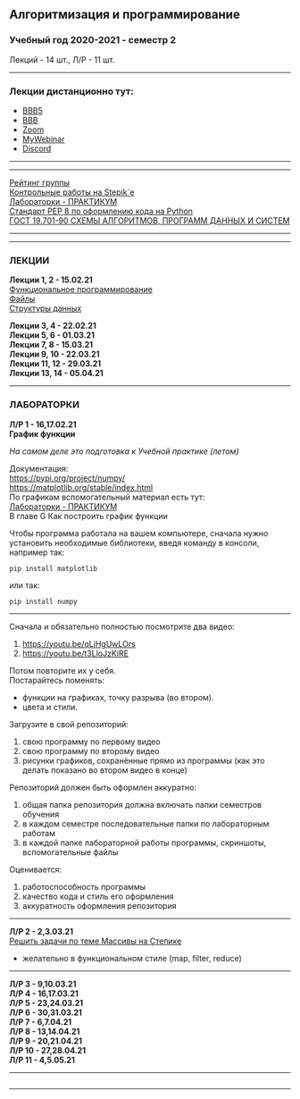 ## Алгоритмизация и программирование
### Учебный год 2020-2021 - семестр 2  
Лекций - 14 шт., Л/Р - 11 шт.  
  
--- 

### Лекции дистанционно тут:  
* [BBB5](https://bbb5.psaa.ru/b/and-jxn-mr6)  
* [BBB](https://bbb.psaa.ru/b/and-jca-drk)  
* [Zoom](https://us04web.zoom.us/j/6931731236?pwd=T1lNamFoMjJtMHlSbWVKZHF2d3Qwdz09)  
* [MyWebinar](https://go.mywebinar.com/npkg-qmfz-cgsl-cdtw)  
* [Discord](https://discord.gg/ZK4kgdn)  

---  
---  

[Рейтинг группы](https://docs.google.com/spreadsheets/d/1pUwkI5phMmji5xnegulpbJtcoNUg2s9QWh5CFuRQ3YE/edit#gid=126542365)  
[Контрольные работы на Stepik`е](https://stepik.org/64867/)  
[Лабораторки - ПРАКТИКУМ](https://pcoding.ru/pdf/PythonJunior.pdf)  
[Стандарт PEP 8 по оформлению кода на Python](https://pythonworld.ru/osnovy/pep-8-rukovodstvo-po-napisaniyu-koda-na-python.html)  
[ГОСТ 19.701-90 СХЕМЫ АЛГОРИТМОВ, ПРОГРАММ ДАННЫХ И СИСТЕМ](https://pcoding.ru/gost/GOST_19.701-90_%D0%90%D0%BB%D0%B3%D0%BE%D1%80%D0%B8%D1%82%D0%BC%D1%8B.pdf)  

---  
---  

### ЛЕКЦИИ  

**Лекции 1, 2 - 15.02.21**  
[Функциональное программирование](https://github.com/permCoding/algopro20/tree/master/part2/01-func-coding/)  
[Файлы](https://github.com/permCoding/algopro20/tree/master/part2/02-files/)  
[Структуры данных](https://github.com/permCoding/algopro20/tree/master/part2/03-data-structure/)  

**Лекции 3, 4 - 22.02.21**  
**Лекции 5, 6 - 01.03.21**  
**Лекции 7, 8 - 15.03.21**  
**Лекции 9, 10 - 22.03.21**  
**Лекции 11, 12 - 29.03.21**  
**Лекции 13, 14 - 05.04.21**  

---  

### ЛАБОРАТОРКИ  

**Л/Р 1 - 16,17.02.21**  
**График функции**  

*На самом деле это подготовка к Учебной практике (летом)*  

Документация:  
https://pypi.org/project/numpy/  
https://matplotlib.org/stable/index.html  
По графикам вспомогательный материал есть тут:  
[Лабораторки - ПРАКТИКУМ](https://pcoding.ru/pdf/PythonJunior.pdf)  
В главе G Как построить график функции  

Чтобы программа работала на вашем компьютере, сначала нужно установить необходимые библиотеки, введя команду в
консоли, например так:  
```
pip install matplotlib
```
или так:  
```
pip install numpy
```

---  

Сначала и обязательно полностью посмотрите два видео:  
1) https://youtu.be/qLjHgUwLOrs  
2) https://youtu.be/t3LloJzKiRE  

Потом повторите их у себя.  
Постарайтесь поменять:  
- функции на графиках, точку разрыва (во втором).  
- цвета и стили.

Загрузите в свой репозиторий:  
1) свою программу по первому видео  
2) свою программу по второму видео  
3) рисунки графиков, сохранённые прямо из программы (как это делать показано во втором видео в конце)  

Репозиторий должен быть оформлен аккуратно:  
1) общая папка репозитория должна включать папки семестров обучения  
2) в каждом семестре последовательные папки по лабораторным работам  
3) в каждой папке лабораторной работы программы, скриншоты, вспомогательные файлы  

Оценивается:  
1) работоспособность программы  
2) качество кода и стиль его оформления  
3) аккуратность оформления репозитория  

---  

**Л/Р 2 - 2,3.03.21**  
[Решить задачи по теме Массивы на Степике](https://stepik.org/lesson/416145/step/2?unit=405659)  
- желательно в функциональном стиле (map, filter, reduce)  

---  

**Л/Р 3 - 9,10.03.21**  
**Л/Р 4 - 16,17.03.21**  
**Л/Р 5 - 23,24.03.21**  
**Л/Р 6 - 30,31.03.21**  
**Л/Р 7 - 6,7.04.21**  
**Л/Р 8 - 13,14.04.21**  
**Л/Р 9 - 20,21.04.21**  
**Л/Р 10 - 27,28.04.21**  
**Л/Р 11 - 4,5.05.21**  

---  

```

```

---

